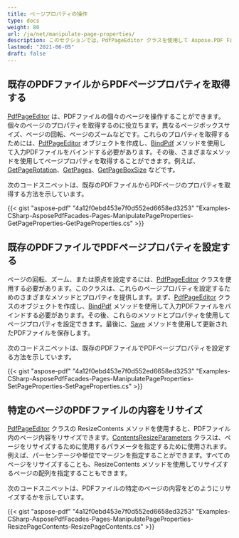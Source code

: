 ```yaml
---
title: ページプロパティの操作
type: docs
weight: 80
url: /ja/net/manipulate-page-properties/
description: このセクションでは、PdfPageEditor クラスを使用して Aspose.PDF Facades でページプロパティを操作する方法について説明します。
lastmod: "2021-06-05"
draft: false
---
```


## 既存のPDFファイルからPDFページプロパティを取得する

[PdfPageEditor](https://reference.aspose.com/pdf/net/aspose.pdf.facades/pdfpageeditor) は、PDFファイルの個々のページを操作することができます。 個々のページのプロパティを取得するのに役立ちます。異なるページボックスサイズ、ページの回転、ページのズームなどです。これらのプロパティを取得するためには、[PdfPageEditor](https://reference.aspose.com/pdf/net/aspose.pdf.facades/pdfpageeditor) オブジェクトを作成し、[BindPdf](https://reference.aspose.com/pdf/net/aspose.pdf.facades.facade/bindpdf/methods/3) メソッドを使用して入力PDFファイルをバインドする必要があります。その後、さまざまなメソッドを使用してページプロパティを取得することができます。例えば、[GetPageRotation](https://reference.aspose.com/pdf/net/aspose.pdf.facades/pdfpageeditor/methods/getpagerotation)、[GetPages](https://reference.aspose.com/pdf/net/aspose.pdf.facades/pdfpageeditor/methods/getpages)、[GetPageBoxSize](https://reference.aspose.com/pdf/net/aspose.pdf.facades/pdfpageeditor/methods/getpageboxsize) などです。

次のコードスニペットは、既存のPDFファイルからPDFページのプロパティを取得する方法を示しています。




{{< gist "aspose-pdf" "4a12f0ebd453e7f0d552ed6658ed3253" "Examples-CSharp-AsposePdfFacades-Pages-ManipulatePageProperties-GetPageProperties-GetPageProperties.cs" >}}
## 既存のPDFファイルでPDFページプロパティを設定する

ページの回転、ズーム、または原点を設定するには、[PdfPageEditor](https://reference.aspose.com/pdf/net/aspose.pdf.facades/pdfpageeditor) クラスを使用する必要があります。このクラスは、これらのページプロパティを設定するためのさまざまなメソッドとプロパティを提供します。まず、[PdfPageEditor](https://reference.aspose.com/pdf/net/aspose.pdf.facades/pdfpageeditor) クラスのオブジェクトを作成し、[BindPdf](https://reference.aspose.com/pdf/net/aspose.pdf.facades.facade/bindpdf/methods/3) メソッドを使用して入力PDFファイルをバインドする必要があります。その後、これらのメソッドとプロパティを使用してページプロパティを設定できます。最後に、[Save](https://reference.aspose.com/pdf/net/aspose.pdf/document/methods/save) メソッドを使用して更新されたPDFファイルを保存します。

次のコードスニペットは、既存のPDFファイルでPDFページプロパティを設定する方法を示しています。

{{< gist "aspose-pdf" "4a12f0ebd453e7f0d552ed6658ed3253" "Examples-CSharp-AsposePdfFacades-Pages-ManipulatePageProperties-SetPageProperties-SetPageProperties.cs" >}}

## 特定のページのPDFファイルの内容をリサイズ

[PdfPageEditor](https://reference.aspose.com/pdf/net/aspose.pdf.facades/pdfpageeditor) クラスの ResizeContents メソッドを使用すると、PDFファイル内のページ内容をリサイズできます。[ContentsResizeParameters](https://reference.aspose.com/pdf/net/aspose.pdf.facades.pdffileeditor/contentsresizeparameters) クラスは、ページをリサイズするために使用するパラメータを指定するために使用されます。例えば、パーセンテージや単位でマージンを指定することができます。すべてのページをリサイズすることも、ResizeContents メソッドを使用してリサイズするページの配列を指定することもできます。

次のコードスニペットは、PDFファイルの特定のページの内容をどのようにリサイズするかを示しています。



{{< gist "aspose-pdf" "4a12f0ebd453e7f0d552ed6658ed3253" "Examples-CSharp-AsposePdfFacades-Pages-ManipulatePageProperties-ResizePageContents-ResizePageContents.cs" >}}